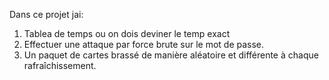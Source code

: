 Dans ce projet jai:
1. Tablea de temps ou on dois deviner le temp exact
2. Effectuer une attaque par force brute sur le mot de passe.
3. Un paquet de cartes brassé de manière aléatoire et différente à chaque rafraîchissement.
